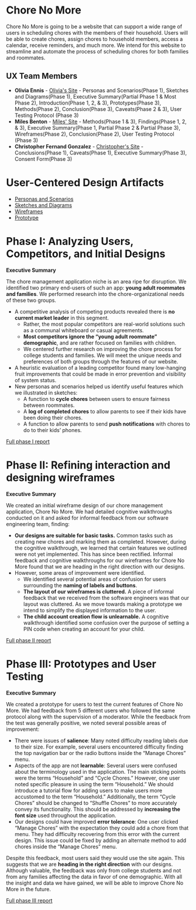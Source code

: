 # Chore No More

Chore No More is going to be a website that can support a wide range of users in scheduling chores with the members of their household. Users will be able to create chores, assign chores to household members, access a calendar, receive reminders, and much more. We intend for this website to streamline and automate the process of scheduling chores for both families and roommates.

## UX Team Members

* **Olivia Ennis** - [Olivia's Site](https://usabilityengineering.github.io/ux-portfolio-ocennis/) - Personas and Scenarios(Phase 1), Sketches and Diagrams(Phase 1), Executive Summary(Partial Phase 1 & Most Phase 2), Introduction(Phase 1, 2, & 3),   Prototypes(Phase 3), Methods(Phase 2), Conclusion(Phase 3), Caveats(Phase 2 & 3), User Testing Protocol (Phase 3)
* **Miles Benton** - [Miles' Site](https://github.com/UsabilityEngineering/ux-portfolio-kil0meters) - Methods(Phase 1 & 3), Findings(Phase 1, 2, & 3), Executive Summary(Phase 1, Partial Phase 2 & Partial Phase 3), Wireframes(Phase 2), Conclusion(Phase 2), User Testing Protocol (Phase 3)
* **Christopher Fernand Gonzalez** - [Christopher's Site](https://github.com/UsabilityEngineering/ux-portfolio-ChrisG183) - Conclusions(Phase 1), Caveats(Phase 1), Executive Summary(Phase 3), Consent Form(Phase 3)

# User-Centered Design Artifacts
 
* [Personas and Scenarios](personas/PersonasandScenarios-ChoreNoMore.pdf)
* [Sketches and Diagrams](sketches/Sketches%20and%20Diagrams.pdf)
* [Wireframes](wireframes/)
* [Prototype](prototypes/)

# Phase I: Analyzing Users, Competitors, and Initial Designs

**Executive Summary**

The chore management application niche is an area ripe for disruption. We identified two primary end-users of such an app: **young adult roommates and families**. We performed research into the chore-organizational needs of these two groups.
* A competitive analysis of competing products revealed there is **no current market leader** in this segment.
  - Rather, the most popular competitors are real-world solutions such as a communal whiteboard or casual agreements.
  - **Most competitors ignore the “young adult roommate” demographic**, and are rather focused on families with children.
  - We centered further research on improving the chore process for college students and families. We will meet the unique needs and preferences of both groups through the features of our website.
* A heuristic evaluation of a leading competitor found many low-hanging fruit improvements that could be made in error prevention and visibility of system status.
* New personas and scenarios helped us identify useful features which we illustrated in sketches:
  - A function to **cycle chores** between users to ensure fairness between roommates.
  - A **log of completed chores** to allow parents to see if their kids have been doing their chores.
  - A function to allow parents to send **push notifications** with chores to do to their kids’ phones.


[Full phase I report](phaseI/)

# Phase II: Refining interaction and designing wireframes

**Executive Summary**

We created an initial wireframe design of our chore management application, Chore No More. We had detailed cognitive walkthroughs conducted on it and asked for informal feedback from our software engineering team, finding:

* **Our designs are suitable for basic tasks.** Common tasks such as creating new chores and marking them as completed. However, during the cognitive walkthrough, we learned that certain features we outlined were not yet implemented. This has since been rectified.
Informal feedback and cognitive walkthroughs for our wireframes for Chore No More found that we are heading in the right direction with our designs.
* However, some areas of improvement were identified.
  * We identified several potential areas of confusion for users surrounding the **naming of labels and buttons**.
  * **The layout of our wireframes is cluttered.** A piece of informal feedback that we received from the software engineers was that our layout was cluttered. As we move towards making a prototype we intend to simplify the displayed information to the user.
  * **The child account creation flow is unlearnable.** A cognitive walkthrough identified some confusion over the purpose of setting a PIN code when creating an account for your child.



[Full phase II report](phaseII/)

# Phase III: Prototypes and User Testing

**Executive Summary**

We created a prototype for users to test the current features of Chore No More. We had feedback from 5 different users who followed the same protocol along with the supervision of a moderator. While the feedback from the test was generally positive, we noted several possible areas of improvement:

* There were issues of **salience**: Many noted difficulty reading labels due to their size. For example, several users encountered difficulty finding the top navigation bar or the radio buttons inside the “Manage Chores” menu.
* Aspects of the app are not **learnable**: Several users were confused about the terminology used in the application. The main sticking points were the terms “Household” and “Cycle Chores.” However, one user noted specific pleasure in using the term “Household.” We should introduce a tutorial flow for adding users to make users more accustomed to the term “Household.” Additionally, the term “Cycle Chores” should be changed to “Shuffle Chores” to more accurately convey its functionality. This should be addressed by **increasing the font size** used throughout the application.
* Our designs could have improved **error tolerance**: One user clicked “Manage Chores” with the expectation they could add a chore from that menu. They had difficulty recovering from this error with the current design. This issue could be fixed by adding an alternate method to add chores inside the “Manage Chores” menu.

Despite this feedback, most users said they would use the site again. This suggests that we are **heading in the right direction** with our designs. Although valuable, the feedback was only from college students and not from any families affecting the data in favor of one demographic. With all the insight and data we have gained, we will be able to improve Chore No More in the future.

[Full phase III report](phaseIII/)
